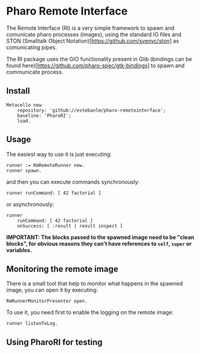 # Pharo Remote Interface

The Remote Interface (RI) is a very simple framework to spawn and comunicate pharo processes (images), using the standard IO files and STON (Smalltalk Object Notation)[https://github.com/svenvc/ston] as comunicating pipes.

The RI package uses the GIO functionality present in Glib (bindings can be found here)[https://github.com/pharo-spec/gtk-bindings] to spawn and communicate process.

## Install

```Smalltalk
Metacello new
	repository: 'github://estebanlm/pharo-remoteinterface';
	baseline: 'PharoRI';
	load.
```

## Usage

The easiest way to use it is just executing:

```Smalltalk
runner := RmRemoteRunner new.
runner spawn.
```

and then you can execute commands synchronously: 

```Smalltalk
runner runCommand: [ 42 factorial ]
```

or asynchronously: 

```Smalltalk
runner 
	runCommand: [ 42 factorial ]
	onSuccess: [ :result | result inspect ]
```

**IMPORTANT: The blocks passed to the spawned image need to be "clean blocks", for obvious reasons they can't have references to `self`, `super` or variables.**

## Monitoring the remote image

There is a small tool that help to monitor what happens in the spawned image, you can open it by executing: 

```Smalltalk
RmRunnerMonitorPresenter open.
```

To use it, you need first to enable the logging on the remote image: 

```Smalltalk
runner listenToLog.
```

## Using PharoRI for testing
